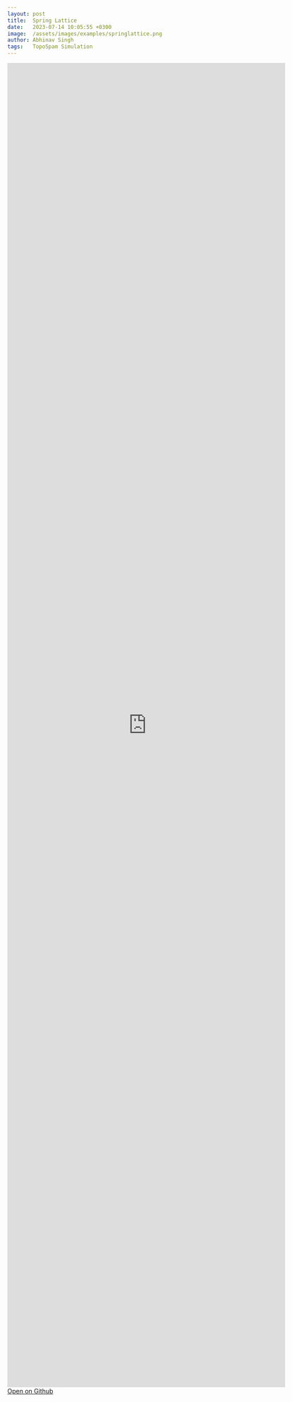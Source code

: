 ```yaml
---
layout: post
title:  Spring Lattice
date:   2023-07-14 10:05:55 +0300
image:  /assets/images/examples/springlattice.png
author: Abhinav Singh
tags:   TopoSpam Simulation
---
```

<iframe src="https://nbviewer.jupyter.org/github/abhinavsns/topospam/blob/main/examples/SpringLattice.ipynb" width="125%" height="3000px" frameborder="0"></iframe>
<br>
<a href="https://github.com/abhinavsns/topospam/blob/main/examples/SpringLattice.ipynb" target="_blank" class="btn btn-primary">Open on Github</a>
